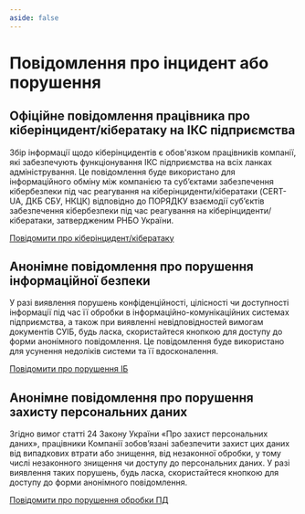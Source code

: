 ```yaml
---
aside: false
---
```


# Повідомлення про інцидент або порушення

## Офіційне повідомлення працівника про кіберінцидент/кібератаку на ІКС підприємства

Збір інформації щодо кіберінцидентів є обов'язком працівників компанії, які забезпечують функціонування ІКС підприємства на всіх ланках адміністрування. Це повідомлення буде використано для інформаційного обміну між компанією та суб’єктами забезпечення кібербезпеки під час реагування на кіберінциденти/кібератаки (CERT-UA, ДКБ СБУ, НКЦК) відповідно до ПОРЯДКУ взаємодії суб’єктів забезпечення кібербезпеки під час реагування на кіберінциденти/кібератаки, затвердженим РНБО України.

[Повідомити про кіберінцидент/кібератаку](https://docs.google.com/forms/d/e/1FAIpQLSd2Fm3CeBAoDhaT7bmFtVGO2y_OSOsM69DugYlyf-f9Gskt7w/viewform)

## Анонімне повідомлення про порушення інформаційної безпеки

У разі виявлення порушень конфіденційності, цілісності чи доступності інформації під час її обробки в інформаційно-комунікаційних системах підприємства, а також при виявленні невідповідностей вимогам документів СУІБ, будь ласка, скористайтеся кнопкою для доступу до форми анонімного повідомлення. Це повідомлення буде використано для усунення недоліків системи та її вдосконалення.

[Повідомити про порушення ІБ](https://docs.google.com/forms/d/e/1FAIpQLSfH5P3DB_dHh8NcJ6fQOAcvmGzvnoI0A8ZSvOonFr48ub4RuQ/viewform)

## Анонімне повідомлення про порушення захисту персональних даних

Згідно вимог статті 24 Закону України «Про захист персональних даних», працівники Компанії зобов’язані забезпечити захист цих даних від випадкових втрати або знищення, від незаконної обробки, у тому числі незаконного знищення чи доступу до персональних даних. У разі виявлення таких порушень, будь ласка, скористайтеся кнопкою для доступу до форми анонімного повідомлення.

[Повідомити про порушення обробки ПД](https://docs.google.com/forms/d/e/1FAIpQLScDmR_KkIc4yLpelxbub6kC9_923doBm7YKLbh2z588S4dwRw/viewform)


